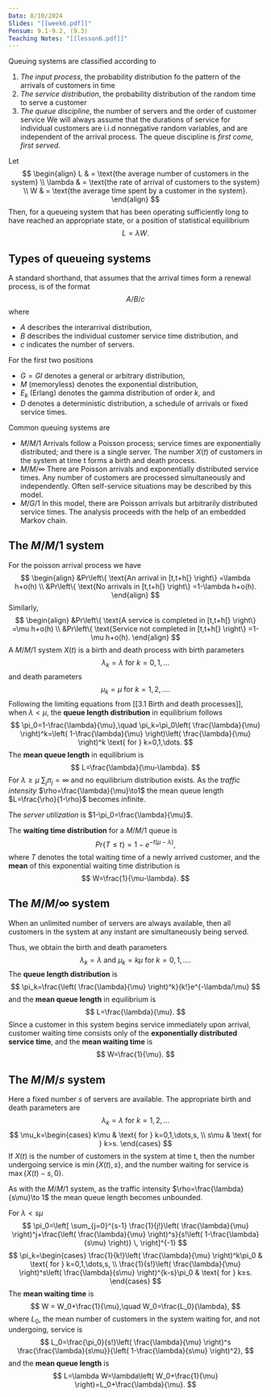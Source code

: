 ```yaml
---
Dato: 8/10/2024
Slides: "[[week6.pdf]]"
Pensum: 9.1-9.2, (9.3)
Teaching Notes: "[[lesson6.pdf]]"
---
```

Queuing systems are classified according to
1. *The input process*, the probability distribution fo the pattern of the arrivals of customers in time
2. *The service distribution*, the probability distribution of the random time to serve a customer
3. *The queue discipline*, the number of servers and the order of customer service
We will always assume that the durations of service for individual customers are i.i.d nonnegative random variables, and are independent of the arrival process. The queue discipline is *first come, first served*.

Let
$$
\begin{align}
L & = \text{the average number of customers in the system} \\
\lambda & = \text{the rate of arrival of customers to the system} \\
W & = \text{the average time spent by a customer in the system}.
\end{align}
$$
Then, for a queueing system that has been operating sufficiently long to have reached an appropriate state, or a position of statistical equilibrium
$$
L = \lambda W.
$$
## Types of queueing systems
A standard shorthand, that assumes that the arrival times form a renewal process, is of the format
$$
A/B/c
$$
where
- $A$ describes the interarrival distribution,
- $B$ describes the individual customer service time distribution, and
- $c$ indicates the number of servers.

For the first two positions
- $G=GI$ denotes a general or arbitrary distribution,
- $M$ (memoryless) denotes the exponential distribution,
- $E_k$ (Erlang) denotes the gamma distribution of order $k$, and
- $D$ denotes a deterministic distribution, a schedule of arrivals or fixed service times.

Common queuing systems are
- $M/M/1$
	Arrivals follow a Poisson process; service times are exponentially distributed; and there is a single server. The number $X(t)$ of customers in the system at time t forms a birth and death process.
- $M/M/\infty$
	There are Poisson arrivals and exponentially distributed service times. Any number of customers are processed simultaneously and independently. Often self-service situations may be described by this model.
- $M/G/1$
	In this model, there are Poisson arrivals but arbitrarily distributed service times. The analysis proceeds with the help of an embedded Markov chain.

## The $M/M/1$ system
For the poisson arrival process we have
$$
\begin{align}
&Pr\left\{ \text{An arrival in [t,t+h[} \right\} =\lambda h+o(h) \\
&Pr\left\{ \text{No arrivals in [t,t+h[} \right\} =1-\lambda h+o(h).
\end{align}
$$
Similarly,
$$
\begin{align}
&Pr\left\{ \text{A service is completed in [t,t+h[} \right\} =\mu h+o(h) \\
&Pr\left\{ \text{Service not completed in [t,t+h[} \right\} =1-\mu h+o(h).
\end{align}
$$
A $M/M/1$ system $X(t)$ is a birth and death process with birth parameters
$$
\lambda_k=\lambda \text{ for } k=0,1,\dots
$$
and death parameters
$$
\mu_k=\mu \text{ for } k=1,2,\dots.
$$
Following the limiting equations from [[3.1 Birth and death processes]], when $\lambda<\mu$, the **queue length distribution** in equilibrium follows
$$
	\pi_0=1-\frac{\lambda}{\mu},\quad \pi_k=\pi_0\left( \frac{\lambda}{\mu} \right)^k=\left( 1-\frac{\lambda}{\mu} \right)\left( \frac{\lambda}{\mu} \right)^k \text{ for } k=0,1,\dots.
$$
The **mean queue length** in equilibrium is
$$
L=\frac{\lambda}{\mu-\lambda}.
$$
For $\lambda≥\mu$ $\sum_j\pi_j=\infty$ and no equilibrium distribution exists. As the *traffic intensity* $\rho=\frac{\lambda}{\mu}\to1$ the mean queue length $L=\frac{\rho}{1-\rho}$ becomes infinite.

The *server utilization* is $1-\pi_0=\frac{\lambda}{\mu}$.

The **waiting time distribution** for a $M/M/1$ queue is
$$
Pr\left\{ T≤t \right\} =1-e^{-t(\mu-\lambda)},
$$
where $T$ denotes the total waiting time of a newly arrived customer, and the **mean** of this exponential waiting time distribution is 
$$
W=\frac{1}{\mu-\lambda}.
$$
## The $M/M/\infty$ system
When an unlimited number of servers are always available, then all customers in the system at any instant are simultaneously being served.

Thus, we obtain the birth and death parameters
$$
\lambda_k=\lambda \text{ and } \mu_k=k\mu \text{ for } k=0,1,\dots.
$$
The **queue length distribution** is
$$
\pi_k=\frac{\left( \frac{\lambda}{\mu} \right)^k}{k!}e^{-\lambda/\mu}
$$
and the **mean queue length** in equilibrium is 
$$
L=\frac{\lambda}{\mu}.
$$
Since a customer in this system begins service immediately upon arrival, customer waiting time consists only of the **exponentially distributed service time**, and the **mean waiting time** is
$$
W=\frac{1}{\mu}.
$$
## The $M/M/s$ system
Here a fixed number $s$ of servers are available. The appropriate birth and death parameters are
$$
\lambda_k=\lambda \text{ for } k=1,2,\dots
$$
$$
\mu_k=\begin{cases}
k\mu & \text{ for } k=0,1,\dots,s, \\
s\mu & \text{ for } k>s.
\end{cases}
$$
If $X(t)$ is the number of customers in the system at time t, then the number undergoing service is $\min\{X(t), s\}$, and the number waiting for service is $\max\{X(t) − s, 0\}$. 

As with the $M/M/1$ system, as the traffic intensity $\rho=\frac{\lambda}{s\mu}\to 1$ the mean queue length becomes unbounded.

For $\lambda<s\mu$
$$
\pi_0=\left[ \sum_{j=0}^{s-1} \frac{1}{j!}\left( \frac{\lambda}{\mu} \right)^j+\frac{\left( \frac{\lambda}{\mu} \right)^s}{s!\left( 1-\frac{\lambda}{s\mu} \right)} \,  \right]^{-1}
$$
$$
\pi_k=\begin{cases}
\frac{1}{k!}\left( \frac{\lambda}{\mu} \right)^k\pi_0 & \text{ for } k=0,1,\dots,s, \\
\frac{1}{s!}\left( \frac{\lambda}{\mu} \right)^s\left( \frac{\lambda}{s\mu} \right)^{k-s}\pi_0 & \text{ for } k≥s.
\end{cases}
$$
The **mean waiting time** is 
$$
W = W_0+\frac{1}{\mu},\quad W_0=\frac{L_0}{\lambda},
$$
where $L_0$, the mean number of customers in the system waiting for, and not undergoing, service is
$$
L_0=\frac{\pi_0}{s!}\left( \frac{\lambda}{\mu} \right)^s \frac{\frac{\lambda}{s\mu}}{\left( 1-\frac{\lambda}{s\mu} \right)^2},
$$
and the **mean queue length** is
$$
L=\lambda W=\lambda\left( W_0+\frac{1}{\mu} \right)=L_0+\frac{\lambda}{\mu}.
$$

$$
$$


